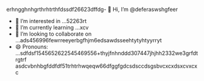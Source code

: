 erhngghnhgrthrhtrthfdssdf26623dffdg- 👋 Hi, I’m @deferaswshgfeer
- 👀 I’m interested in ...52263rt
- 🌱 I’m currently learning ...xcv
- 💞️ I’m looking to collaborate on ...ads456996fewrreeyerbgfhjm6edsawdsseehtytyhtyyrryt
- 😄 Pronouns: ...sdfdsf1545652622545469556+thyjfnhnddd307447jhjhh2332we3grfdtrgtrf
asdcvbnhbgfddfdf51trhtrhwqeqw66dfggfgdcsdsccdsgsbvcxcxdsxcvxcxc
<!---5445sdf455dhf5445gdfdffwewfbfdqwqqqxcvxcxx
deferasws/deferasws is a ✨ special ✨ repository because its `README.md` (this file) appears on your GitHub profile.475zxcczxzgjhmgjhjhfzxegrreczcxgfdfd
ytrtefdfsdgdsfg
rtgg
jghghj
